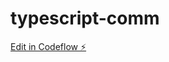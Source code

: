 # typescript-comm

[Edit in Codeflow ⚡️](https://stackblitz.com/~/github.com/hitrik/typescript-comm)